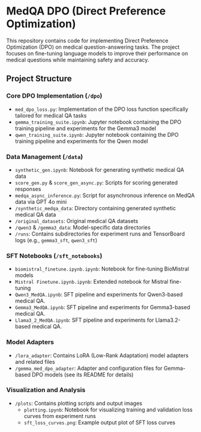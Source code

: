 # MedQA DPO (Direct Preference Optimization)

This repository contains code for implementing Direct Preference Optimization (DPO) on medical question-answering tasks. The project focuses on fine-tuning language models to improve their performance on medical questions while maintaining safety and accuracy.

## Project Structure

### Core DPO Implementation (`/dpo`)
- `med_dpo_loss.py`: Implementation of the DPO loss function specifically tailored for medical QA tasks
- `gemma_training_suite.ipynb`: Jupyter notebook containing the DPO training pipeline and experiments for the Gemma3 model
- `qwen_training_suite.ipynb`: Jupyter notebook containing the DPO training pipeline and experiments for the Qwen model

### Data Management (`/data`)
- `synthetic_gen.ipynb`: Notebook for generating synthetic medical QA data
- `score_gen.py` & `score_gen_async.py`: Scripts for scoring generated responses
- `medqa_async_inference.py`: Script for asynchronous inference on MedQA data via GPT 4o mini
- `/synthetic_medqa_data`: Directory containing generated synthetic medical QA data
- `/original_datasets`: Original medical QA datasets 
- `/qwen3` & `/gemma3_data`: Model-specific data directories
- `/runs`: Contains subdirectories for experiment runs and TensorBoard logs (e.g., `gemma3_sft`, `qwen3_sft`)

### SFT Notebooks (`/sft_notebooks`)
- `biomistral_finetune.ipynb.ipynb`: Notebook for fine-tuning BioMistral models
- `Mistral Finetune.ipynb.ipynb`: Extended notebook for Mistral fine-tuning
- `Qwen3_MedQA.ipynb`: SFT pipeline and experiments for Qwen3-based medical QA.
- `Gemma3_MedQA.ipynb`: SFT pipeline and experiments for Gemma3-based medical QA.
- `Llama3_2_MedQA.ipynb`: SFT pipeline and experiments for Llama3.2-based medical QA.

### Model Adapters
- `/lora_adapter`: Contains LoRA (Low-Rank Adaptation) model adapters and related files
- `/gemma_med_dpo_adapter`: Adapter and configuration files for Gemma-based DPO models (see its README for details)

### Visualization and Analysis
- `/plots`: Contains plotting scripts and output images
  - `plotting.ipynb`: Notebook for visualizing training and validation loss curves from experiment runs
  - `sft_loss_curves.png`: Example output plot of SFT loss curves


